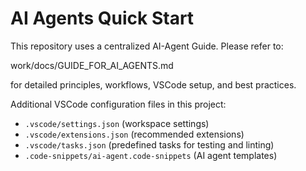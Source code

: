 # AI Agents Quick Start

 This repository uses a centralized AI-Agent Guide. Please refer to:

   work/docs/GUIDE_FOR_AI_AGENTS.md

for detailed principles, workflows, VSCode setup, and best practices.
  
Additional VSCode configuration files in this project:
  - `.vscode/settings.json`  (workspace settings)
  - `.vscode/extensions.json` (recommended extensions)
  - `.vscode/tasks.json`      (predefined tasks for testing and linting)
  - `.code-snippets/ai-agent.code-snippets` (AI agent templates)
